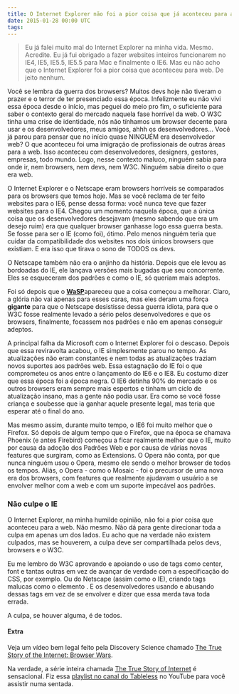 ```yaml
---
title: O Internet Explorer não foi a pior coisa que já aconteceu para a web
date: 2015-01-28 00:00 UTC
tags:
---
```


> Eu já falei muito mal do Internet Explorer na minha vida. Mesmo. Acredite. Eu já fui obrigado a fazer websites inteiros funcionarem no IE4, IE5, IE5.5, IE5.5 para Mac e finalmente o IE6\. Mas eu não acho que o Internet Explorer foi a pior coisa que aconteceu para web. De jeito nenhum.

Você se lembra da guerra dos browsers? Muitos devs hoje não tiveram o prazer e o terror de ter presenciado essa época. Infelizmente eu não vivi essa época desde o início, mas peguei do meio pro fim, o suficiente para saber o contexto geral do mercado naquela fase horrível da web. O W3C tinha uma crise de identidade, nós não tínhamos um browser decente para usar e os desenvolvedores, meus amigos, ahhh os desenvolvedores… Você já parou para pensar que no início quase NINGUÉM era desenvolvedor web? O que aconteceu foi uma imigração de profissionais de outras áreas para a web. Isso aconteceu com desenvolvedores, designers, gestores, empresas, todo mundo. Logo, nesse contexto maluco, ninguém sabia para onde ir, nem browsers, nem devs, nem W3C. Ninguém sabia direito o que era web.

O Internet Explorer e o Netscape eram browsers horríveis se comparados para os browsers que temos hoje. Mas se você reclama de ter feito websites para o IE6, pense dessa forma: você nunca teve que fazer websites para o IE4\. Chegou um momento naquela época, que a única coisa que os desenvolvedores desejavam (mesmo sabendo que era um desejo ruim) era que qualquer browser ganhasse logo essa guerra besta. Se fosse para ser o IE (como foi), ótimo. Pelo menos ninguém teria que cuidar da compatibilidade dos websites nos dois únicos browsers que existiam. E era isso que tirava o sono de TODOS os devs.

O Netscape também não era o anjinho da história. Depois que ele levou as bordoadas do IE, ele lançava versões mais bugadas que seu concorrente. Eles se esqueceram dos padrões e como o IE, só queriam mais adeptos.

Foi só depois que o [**WaSP**](http://www.webstandards.org)apareceu que a coisa começou a melhorar. Claro, a glória não vai apenas para esses caras, mas eles deram uma força **gigante** para que o Netscape desistisse dessa guerra idiota, para que o W3C fosse realmente levado a sério pelos desenvolvedores e que os browsers, finalmente, focassem nos padrões e não em apenas conseguir adeptos.

A principal falha da Microsoft com o Internet Explorer foi o descaso. Depois que essa reviravolta acabou, o IE simplesmente parou no tempo. As atualizações não eram constantes e nem todas as atualizações traziam novos suportes aos padrões web. Essa estagnação do IE foi o que comprometeu os anos entre o lançamento do IE6 e o IE8\. Eu costumo dizer que essa época foi a época negra. O IE6 detinha 90% do mercado e os outros browsers eram sempre mais espertos e tinham um ciclo de atualização insano, mas a gente não podia usar. Era como se você fosse criança e soubesse que ia ganhar aquele presente legal, mas teria que esperar até o final do ano.

Mas mesmo assim, durante muito tempo, o IE6 foi muito melhor que o Firefox. Só depois de algum tempo que o Firefox, que na época se chamava Phoenix (e antes Firebird) começou a ficar realmente melhor que o IE, muito por causa da adoção dos Padrões Web e por causa de várias novas features que surgiram, como as Extensions. O Opera não conta, por que nunca ninguém usou o Opera, mesmo ele sendo o melhor browser de todos os tempos. Aliás, o Opera - como o Mosaic - foi o precursor de uma nova era dos browsers, com features que realmente ajudavam o usuário a se envolver melhor com a web e com um suporte impecável aos padrões.

### Não culpe o IE

O Internet Explorer, na minha humilde opinião, não foi a pior coisa que aconteceu para a web. Não mesmo. Não dá para gente direcionar toda a culpa em apenas um dos lados. Eu acho que na verdade não existem culpados, mas se houverem, a culpa deve ser compartilhada pelos devs, browsers e o W3C.

Eu me lembro do W3C aprovando e apoiando o uso de tags como center, font e tantas outras em vez de avançar de verdade com a especificação do CSS, por exemplo. Ou do Netscape (assim como o IE), criando tags malucas como o elemento **<layer>**. E os desenvolvedores usando e abusando dessas tags em vez de se envolver e dizer que essa merda tava toda errada.

A culpa, se houver alguma, é de todos.

#### Extra

Veja um vídeo bem legal feito pela Discovery Science chamado [The True Story of the Internet: Browser Wars](https://www.youtube.com/watch?v=VANORrzKX50&list=PLa7FrZNcXGdgOcQnPbVR7lwQbMlRFvYpv&index=1).

Na verdade, a série inteira chamada [The True Story of Internet](https://www.youtube.com/playlist?list=PLa7FrZNcXGdgOcQnPbVR7lwQbMlRFvYpv) é sensacional. Fiz essa [playlist no canal do Tableless](https://www.youtube.com/playlist?list=PLa7FrZNcXGdgOcQnPbVR7lwQbMlRFvYpv) no YouTube para você assistir numa sentada.
